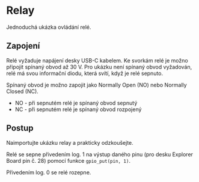 # Relay
Jednoduchá ukázka ovládání relé.

## Zapojení
Relé vyžaduje napájení desky USB-C kabelem. Ke svorkám relé je možno připojit spínaný obvod až 30 V. Pro ukázku není spínaný obvod vyžadován, relé má svou informační diodu, která svítí, když je relé sepnuto.

Spínaný obvod je možno zapojit jako Normally Open (NO) nebo Normally Closed (NC).
- NO - při sepnutém relé je spínaný obvod sepnutý
- NC - při sepnutém relé je spínaný obvod rozpojený

## Postup
Naimportujte ukázku relay a prakticky odzkoušejte.

Relé se sepne přivedením log. 1 na výstup daného pinu (pro desku Explorer Board pin č. 28) pomocí funkce  ```gpio_put(pin, 1)```.

Přivedením log. 0 se relé rozepne.
